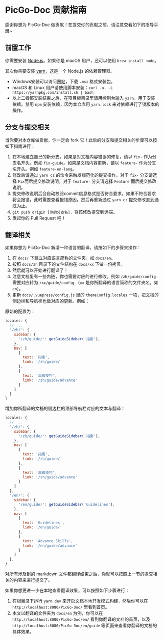 # PicGo-Doc 贡献指南

感谢你想为 PicGo-Doc 做贡献！在提交你的贡献之前，请注意查看如下的指导手册~

## 前置工作

你需要安装 [Node.js](https://nodejs.org/en/)。如果你是 macOS 用户，还可以使用 `brew install node`。

其次你需要安装 [yarn](https://classic.yarnpkg.com/en/)，这是一个 Node.js 的依赖管理器。

- Windows安装可以访问[网站](https://classic.yarnpkg.com/en/docs/install#windows-stable)，下载 `.msi` 格式安装包。
- macOS 和 Linux 用户请使用脚本安装：`curl -o- -L https://yarnpkg.com/install.sh | bash`
- 以上二者都安装结束之后，在项目根目录里请用控制台输入 `yarn`，用于安装依赖。禁用 `npm` 安装依赖，因为本仓库用 `yarn.lock` 来对依赖进行了锁版本的操作。

## 分支与提交相关

当你要对本仓库做贡献，你一定会 fork 它！此后的分支和提交相关的步骤可以按如下指南进行：

1. 在本地建立自己的新分支。如果是对文档内容错误的修复，请以 `fix-` 作为分支名开头。例如 `fix-guide`。如果是文档内容更新，请以 `feature-` 作为分支名开头。例如 `feature-en-lang`。
2. 修改后请通过 `yarn cz` 的命令来触发规范化的提交操作。对于 `fix-` 分支请选择 `Fix`而后提交修改说明。对于 `feature-` 分支请选择 `Feature` 而后提交修改说明。
3. 提交修改说明后会自动校验commit信息格式是否符合要求，如果不符合要求将会报错，此时需要查看报错原因，然后再重新通过 `yarn cz` 提交修改直到通过为止。
4. `git push origin [你的分支名]`，将该修改提交到远端。
5. 发起你的 Pull Request 吧！


## 翻译相关

如果你想为 PicGo-Doc 新增一种语言的翻译，请按如下的步骤来操作：

1. 在 `docs/` 下建立对应语言简称的文件夹，如 `docs/en`。
2. 按照 `docs/zh` 目录下的文件结构在 `docs/xx` 下做一份拷贝。
3. 然后就可以开始进行翻译了！
4. 注意文档里有一些内链，你也需要对应的进行修改。例如 `/zh/guide/config` 需要对应转为 `/xx/guide/config` （`xx` 是你所翻译的语言简称的文件夹名，如 `en`）。
5. 更新 `docs/.vuepress/config.js` 里的 `themeConfig.locales` 一项，把文档的侧边栏和导航栏也做对应的更新。例如：

原始的配置为：

```js
locales: {
  // ...
  '/zh/': {
    sidebar: {
      '/zh/guide/': getGuideSidebar('指南'),
    },
    nav: [
      {
        text: '指南',
        link: '/zh/guide/'
      },
      {
        text: '高级技巧',
        link: '/zh/guide/advance'
      }
    ]
  }
}
```

增加你所翻译的文档的侧边栏的顶部导航栏对应的文本与翻译：

```js
locales: {
  // ...
  '/zh/': {
    sidebar: {
      '/zh/guide/': getGuideSidebar('指南'),
    },
    nav: [
      {
        text: '指南',
        link: '/zh/guide/'
      },
      {
        text: '高级技巧',
        link: '/zh/guide/advance'
      }
    ]
  },
  '/en/': {
    sidebar: {
      '/en/guide/': getGuideSidebar('Guidelines'),
    },
    nav: [
      {
        text: 'Guidelines',
        link: '/en/guide/'
      },
      {
        text: 'Advance Skills',
        link: '/en/guide/advance'
      }
    ]
  },
}
```

对所有涉及到的 markdown 文件都翻译结束之后，你就可以按照上一节的提交相关的内容来进行提交了。

如果你想更进一步在本地查看翻译效果，可以按照如下步骤进行：

1. 在根目录下运行 `yarn dev` 来开启文档本地开发模式构建，然后你可以在 `http://localhost:8080/PicGo-Doc/` 里看到首页。
2. 本文以翻译的文件夹为 `docs/en` 为例，你可以在 `http://localhost:8080/PicGo-Doc/en/` 看到你翻译的文档的首页，以及 `http://localhost:8080/PicGo-Doc/en/guide` 等页面来查看你翻译的文档的具体效果。

